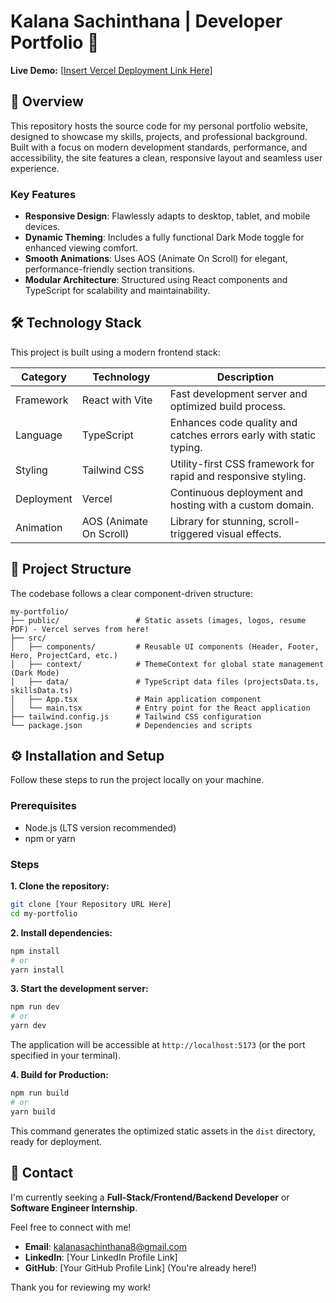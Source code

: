 # Kalana Sachinthana | Developer Portfolio 🚀

**Live Demo:** [[Insert Vercel Deployment Link Here](https://portfolio-react-with-tailwind-css-two.vercel.app/)]

## 🌟 Overview

This repository hosts the source code for my personal portfolio website, designed to showcase my skills, projects, and professional background. Built with a focus on modern development standards, performance, and accessibility, the site features a clean, responsive layout and seamless user experience.

### Key Features

- **Responsive Design**: Flawlessly adapts to desktop, tablet, and mobile devices.
- **Dynamic Theming**: Includes a fully functional Dark Mode toggle for enhanced viewing comfort.
- **Smooth Animations**: Uses AOS (Animate On Scroll) for elegant, performance-friendly section transitions.
- **Modular Architecture**: Structured using React components and TypeScript for scalability and maintainability.

## 🛠️ Technology Stack

This project is built using a modern frontend stack:

| Category | Technology | Description |
|----------|-----------|-------------|
| Framework | React with Vite | Fast development server and optimized build process. |
| Language | TypeScript | Enhances code quality and catches errors early with static typing. |
| Styling | Tailwind CSS | Utility-first CSS framework for rapid and responsive styling. |
| Deployment | Vercel | Continuous deployment and hosting with a custom domain. |
| Animation | AOS (Animate On Scroll) | Library for stunning, scroll-triggered visual effects. |

## 📂 Project Structure

The codebase follows a clear component-driven structure:

```
my-portfolio/
├── public/                 # Static assets (images, logos, resume PDF) - Vercel serves from here!
├── src/
│   ├── components/         # Reusable UI components (Header, Footer, Hero, ProjectCard, etc.)
│   ├── context/            # ThemeContext for global state management (Dark Mode)
│   ├── data/               # TypeScript data files (projectsData.ts, skillsData.ts)
│   ├── App.tsx             # Main application component
│   └── main.tsx            # Entry point for the React application
├── tailwind.config.js      # Tailwind CSS configuration
└── package.json            # Dependencies and scripts
```

## ⚙️ Installation and Setup

Follow these steps to run the project locally on your machine.

### Prerequisites

- Node.js (LTS version recommended)
- npm or yarn

### Steps

**1. Clone the repository:**

```bash
git clone [Your Repository URL Here]
cd my-portfolio
```

**2. Install dependencies:**

```bash
npm install
# or
yarn install
```

**3. Start the development server:**

```bash
npm run dev
# or
yarn dev
```

The application will be accessible at `http://localhost:5173` (or the port specified in your terminal).

**4. Build for Production:**

```bash
npm run build
# or
yarn build
```

This command generates the optimized static assets in the `dist` directory, ready for deployment.

## 🤝 Contact

I'm currently seeking a **Full-Stack/Frontend/Backend Developer** or **Software Engineer Internship**.

Feel free to connect with me!

- **Email**: kalanasachinthana8@gmail.com
- **LinkedIn**: [Your LinkedIn Profile Link]
- **GitHub**: [Your GitHub Profile Link] (You're already here!)

Thank you for reviewing my work!